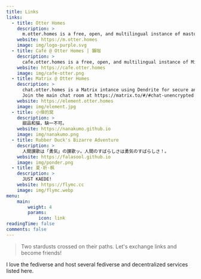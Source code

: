 ```yaml
---
title: Links
links:
  - title: Otter Homes
    description: >
      m.otter.homes is a free, open, and multilingual instance of mastodon. Here you can communicate friendly with inhabitants of different backgrounds & hobbies of the Fediverse, without the surveillance of big tech companies or governments.
    website: https://m.otter.homes
    image: img/logo-purple.svg
  - title: Café @ Otter Homes | 獺咖
    description: >
      cafe.otter.homes is a free, open, and multilingual instance of Misskey. Here you can communicate friendly with inhabitants of different backgrounds & hobbies of the Fediverse, without the surveillance of big tech companies or governments. 
    website: https://cafe.otter.homes
    image: img/cafe-otter.png
  - title: Matrix @ Otter Homes
    description: >
      chat.otter.homes is a Matrix intance using Dendrite for secure and encrypted messaging. You can register for an account at https://element.otter.homes.
      Join the main chat room at https://matrix.to/#/#chat-unencrypted:chat.otter.homes.
    website: https://element.otter.homes
    image: img/element.jpg
  - title: 小倖的窝
    description: >
      甜品和猫，缺一不可。
    website: https://nanakumo.github.io
    image: img/nanakumo.png
  - title: Rubber Duck's Bizarre Adventure
    description: >
      人間讃歌は「勇気」の讃歌ッ。人間のすばらしさは勇気のすばらしさ！。
    website: https://falasool.github.io
    image: img/ponder.png
  - title: 夏·祈·枫
    description: >
      JUST KAEDE!
    website: https://flymc.cc
    image: img/flymc.webp
menu:
    main:
        weight: 4
        params:
            icon: link
readingTime: false
comments: false
---
```


> Two stardusts crossed on their paths. Let's exchange links and become friends!

I love the fediverse and host several fediverse and decentralized services listed here.
